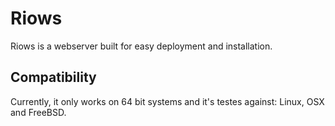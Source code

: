 # Riows

Riows is a webserver built for easy deployment and installation.

## Compatibility

Currently, it only works on 64 bit systems and it's testes against: Linux, OSX and FreeBSD.
